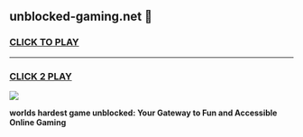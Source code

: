 
## unblocked-gaming.net 👋
<h3>
<a href="https://premium.freeplayer.one?title=unblocked-gaming.net&ref=14F">CLICK TO PLAY</a></h3>
<hr>

<h3>
<a href="https://premium.freeplayer.one?title=unblocked-gaming.net&ref=14F">CLICK 2 PLAY</a>
  
</h3>

<a href="https://premium.freeplayer.one?title=unblocked-gaming.net&ref=12F/"><img src="https://clearcache.store/games.png"></a>


**worlds hardest game unblocked: Your Gateway to Fun and Accessible Online Gaming**
